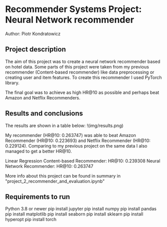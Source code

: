 # Recommender Systems Project: Neural Network recommender

Author: Piotr Kondratowicz

## Project description

The aim of this project was to create a neural network recommender based on hotel data.
Some parts of this project were taken from my previous recommender (Content-based recommender) like data preprocessing or creating user and item features.
To create this recommender I used PyTorch library.

The final goal was to achieve as high HR@10 as possible and perhaps beat Amazon and Netflix Recommenders.


## Results and conclusions
The results are shown in a table below:
!(img/results.png)

My recommender (HR@10: 0.263747) was able to beat Amazon Recommender (HR@10: 0.223693) and Netflix Recommender (HR@10: 0.229124).
Comparing to my previous project on the same data I also managed to get a better HR@10.

Linear Regression Content-based Recommender: HR@10: 0.239308
Neural Network Recommender: HR@10: 0.263747

More info about this project can be found in summary in "project_2_recommender_and_evaluation.ipynb"


## Requirements to run
Python 3.8 or newer
pip install jupyter
pip install numpy
pip install pandas
pip install matplotlib
pip install seaborn
pip install sklearn
pip install hyperopt
pip install torch